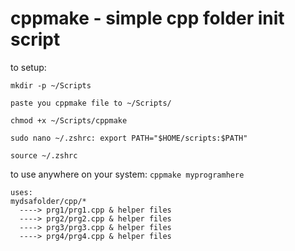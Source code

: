 # cppmake - simple cpp folder init script
to setup:
```
mkdir -p ~/Scripts

paste you cppmake file to ~/Scripts/

chmod +x ~/Scripts/cppmake

sudo nano ~/.zshrc: export PATH="$HOME/scripts:$PATH"

source ~/.zshrc
```
to use anywhere on your system: `cppmake myprogramhere`
```
uses:
mydsafolder/cpp/*
  ----> prg1/prg1.cpp & helper files
  ----> prg2/prg2.cpp & helper files
  ----> prg3/prg3.cpp & helper files
  ----> prg4/prg4.cpp & helper files
```
